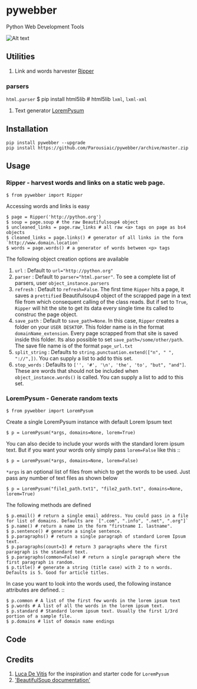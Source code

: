 # pywebber

Python Web Development Tools

![Alt text](https://img.shields.io/badge/py__webber-stable-blue.svg)

## Utilities

1. Link and words harvester [Ripper](https://pywebber.readthedocs.io/en/latest/#pageripper)

### parsers

`html.parser`
    $ pip install html5lib # html5lib
`lxml`,
`lxml-xml`

1. Text generator [LoremPysum](https://pywebber.readthedocs.io/en/latest/#lorempysum)

## Installation

    pip install pywebber --upgrade
    pip install https://github.com/Parousiaic/pywebber/archive/master.zip

## Usage

### Ripper - harvest words and links on a static web page.

    $ from pywebber import Ripper

Accessing words and links is easy

    $ page = Ripper('http://python.org')
    $ soup = page.soup # the raw Beautifulsoup4 object
    $ uncleaned_links = page.raw_links # all raw <a> tags on page as bs4 objects
    $ cleaned_links = page.links() # generator of all links in the form `http://www.domain.location`
    $ words = page.words() # a generator of words between <p> tags

The following object creation options are available

1. `url` : Default to `url="http://python.org"`
1. `parser` : Default to `parser="html.parser"`. To see a complete list of parsers, user `object_instance.parsers`
1. `refresh` : Default to `refresh=False`. The first time `Ripper` hits a page, it saves a `prettified` Beautifulsoup4 object of the scrapped page in a text file from
 which consequent calling of the class reads. But if set to `True`, `Ripper` will hit the site to get its data every single time its called to construc the page object.
1. `save_path` : Default to `save_path=None`. In this case, `Ripper` creates a folder on your `USER DESKTOP`. This folder name
 is in the format `domainName_extension`. Every page scrapped from that site is saved inside this folder. Its also possible to
set `save_path=/some/other/path`. The save file name is of the format `page_url.txt`
1. `split_string` : Defaults to `string.punctuation.extend(["n", " ", "://",])`. You can supply a list to add to this set.
1. `stop_words` : Defaults to `['', '#', '\n', 'the', 'to', "but", "and"]`. These are words that should not be included when
`object_instance.words()` is called. You can supply a list to add to this set.

### LoremPysum - Generate random texts

    $ from pywebber import LoremPysum

Create a single LoremPysum instance with default Lorem Ipsum text

    $ p = LoremPysum(*args, domains=None, lorem=True)

You can also decide to include your words with the standard lorem ipsum text. But if you want your words only simply pass `lorem=False` like this ::

    $ p = LoremPysum(*args, domains=None, lorem=False)

`*args` is an optional list of files from which to get the words to be used. Just pass any number of text files as shown below

    $ p = LoremPysum("file1_path.txt1", "file2_path.txt", domains=None, lorem=True)

The following methods are defined

    $ p.email() # return a single email address. You could pass in a file for list of domains. Defaults are `[".com", ".info", ".net", ".org"]`
    $ p.name() # return a name in the form "firstname I. lastname".
    $ p.sentence() # generate a single sentence.
    $ p.paragraphs() # return a single paragraph of standard Lorem Ipsum text.
    $ p.paragraphs(count=3) # return 3 paragraphs where the first paragraph is the standard text.
    $ p.paragraphs(common=False) # return a single paragraph where the first paragraph is random.
    $ p.title() # generate a string (title case) with 2 to n words. Defaults is 5. Good for article titles.

In case you want to look into the words used, the following instance attributes are defined. ::

    $ p.common # A list of the first few words in the lorem ipsum text
    $ p.words # A list of all the words in the lorem ipsum text.
    $ p.standard # Standard lorem ipsum text. Usually the first 1/3rd portion of a sample file.
    $ p.domains # list of domain name endings

## Code

## Credits

1. [Luca De Vitis](http://loremipsum.readthedocs.io/en/latest/) for the inspiration and starter code for `LoremPysum`
1. ['BeautifulSoup documentation'](https://www.crummy.com/software/BeautifulSoup/bs4/doc/)
